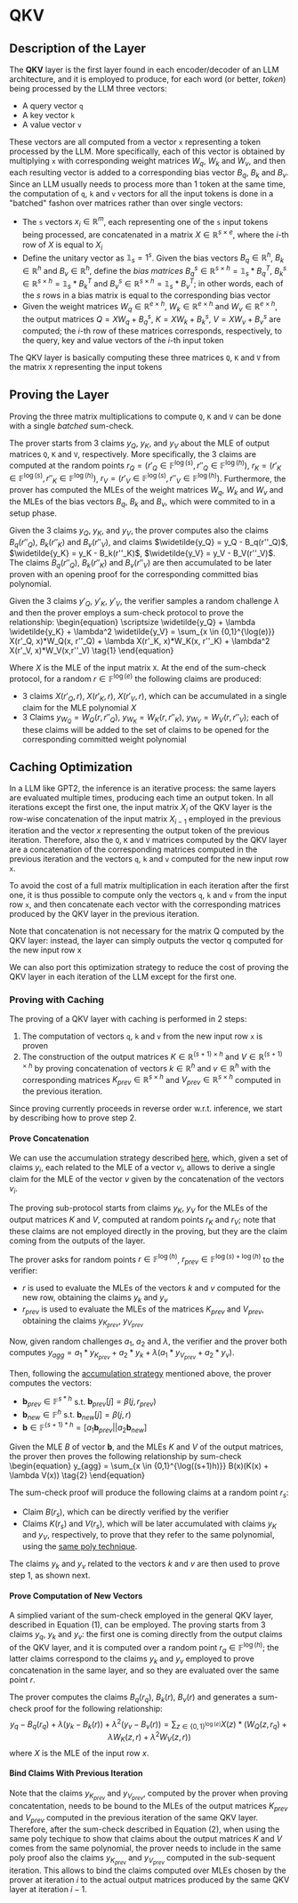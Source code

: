 # QKV

## Description of the Layer
The **QKV** layer is the first layer found in each encoder/decoder of an LLM architecture, and it is employed to produce, for each word (or better, *token*) being processed by the LLM three vectors:

- A query vector `q`
- A key vector `k`
- A value vector `v`

These vectors are all computed from a vector `x` representing a token processed by the LLM. More specifically, each of this vector is obtained by multiplying `x` with corresponding weight matrices  $W_q$, $W_k$ and $W_v$, and then each resulting vector is added to a corresponding bias vector $B_q$, $B_k$ and $B_v$. Since an LLM usually needs to process more than 1 token at the same time, the computation of `q`, `k` and `v` vectors for all the input tokens is done in a "batched" fashon over matrices rather than over single vectors:

- The `s` vectors $x_i \in \mathbb{R}^m$, each representing one of the `s` input tokens being processed, are concatenated in a matrix $X \in \mathbb{R}^{s \times e}$, where the $i$-th row of $X$ is equal to $X_i$
- Define the unitary vector as $\mathbb{1}_s = 1^s$. Given the bias vectors $B_q \in \mathbb{R}^h$, $B_k \in \mathbb{R}^h$ and $B_v \in \mathbb{R}^h$, define the *bias matrices* $B_q^s \in \mathbb{R}^{s \times h}= \mathbb{1}_s*B_q^T$, $B_k^s \in \mathbb{R}^{s \times h}= \mathbb{1}_s*B_k^T$ and $B_v^s \in \mathbb{R}^{s \times h}= \mathbb{1}_s*B_v^T$; in other words, each of the $s$ rows in a bias matrix is equal to the corresponding bias vector 
- Given the weight matrices $W_q \in \mathbb{R}^{e \times h}$, $W_k \in \mathbb{R}^{e \times h}$ and $W_v \in \mathbb{R}^{e \times h}$, the output matrices $Q = XW_q + B_q^s$, $K = XW_k + B_k^s$, $V = XW_v + B_v^s$ are computed; the $i$-th row of these matrices corresponds, respectively, to the query, key and value vectors of the $i$-th input token 

The QKV layer is basically computing these three matrices `Q`, `K` and `V` from the matrix `X` representing the input tokens

## Proving the Layer
Proving the three matrix multiplications to compute `Q`, `K` and `V` can be done with a single *batched* sum-check. 

The prover starts from 3 claims $y_Q$, $y_K,$ and $y_V$ about the MLE of output matrices `Q`, `K` and `V`, respectively. More specifically, the 3 claims are computed at the random points $r_Q = (r'_Q \in \mathbb{F}^{\log(s)}, r''_Q \in \mathbb{F}^{\log(h)})$, $r_K = (r'_K \in \mathbb{F}^{\log(s)}, r''_K \in \mathbb{F}^{\log(h)})$, $r_V = (r'_V \in \mathbb{F}^{\log(s)}, r''_V \in \mathbb{F}^{\log(h)})$. Furthermore, the prover has computed the MLEs of the weight matrices $W_q$, $W_k$ and $W_v$ and the MLEs of the bias vectors $B_q$, $B_k$ and $B_v$, which were commited to in a setup phase. 

Given the 3 claims $y_Q$, $y_K,$ and $y_V$, the prover computes also the claims $B_q(r''_Q)$, $B_k(r''_K)$ and $B_v(r''_V)$, and claims $\widetilde{y_Q} = y_Q - B_q(r''_Q)$, $\widetilde{y_K} = y_K - B_k(r''_K)$, $\widetilde{y_V} = y_V - B_V(r''_V)$. The claims $B_q(r''_Q)$, $B_k(r''_K)$ and $B_v(r''_V)$ are then accumulated to be later proven with an opening proof for the corresponding committed bias polynomial.

Given the 3 claims $y'_Q$, $y'_K$, $y'_V$, the verifier samples a random challenge $\lambda$ and then the prover employs a sum-check protocol to prove the relationship:
\begin{equation}
\scriptsize
\widetilde{y_Q} + \lambda \widetilde{y_K} + \lambda^2 \widetilde{y_V} = \sum_{x \in \{0,1\}^{\log(e)}} X(r'_Q, x)*W_Q(x, r''_Q) + \lambda X(r'_K, x)*W_K(x, r''_K) + \lambda^2 X(r'_V, x)*W_V(x,r''_V)
\tag{1}
\end{equation}

Where $X$ is the MLE of the input matrix `X`. At the end of the sum-check protocol, for a random $r \in \mathbb{F}^{\log(e)}$ the following claims are produced:

- 3 claims $X(r'_Q, r)$, $X(r'_K, r)$, $X(r'_V, r)$, which can be accumulated in a single claim for the MLE polynomial $X$
- 3 Claims $y_{W_Q} = W_Q(r, r''_Q)$, $y_{W_K} = W_K(r, r''_K)$, $y_{W_V} = W_V(r, r''_V)$; each of these claims will be added to the set of claims to be opened for the corresponding committed weight polynomial

## Caching Optimization
In a LLM like GPT2, the inference is an iterative process: the same layers are evaluated multiple times, producing each time an output token. In all iterations except the first one, the input matrix $X_i$ of the QKV layer is the row-wise concatenation of the input matrix $X_{i-1}$ employed in the previous iteration and the vector $x$ representing the output token of the previous iteration. Therefore, also the `Q`, `K` and `V` matrices computed by the QKV layer are a concatenation of the corresponding matrices computed in the previous iteration and the vectors `q`, `k` and `v` computed for the new input row `x`. 

To avoid the cost of a full matrix multiplication in each iteration after the first one, it is thus possible to compute only the vectors `q`, `k` and `v` from the input row `x`, and then concatenate each vector with the corresponding matrices produced by the QKV layer in the previous iteration. 

Note that concatenation is not necessary for the matrix Q computed by the QKV layer: instead, the layer can simply outputs the vector q computed for the new input row x 

We can also port this optimization strategy to reduce the cost of proving the QKV layer in each iteration of the LLM except for the first one.   

### Proving with Caching
The proving of a QKV layer with caching is performed in 2 steps:

1. The computation of vectors `q`, `k` and `v` from the new input row `x` is proven
2. The construction of the output matrices $K \in \mathbb{R}^{(s+1) \times h}$ and $V \in \mathbb{R}^{(s+1) \times h}$ by proving concatenation of vectors $k \in \mathbb{R}^h$ and $v \in \mathbb{R}^h$ with the corresponding matrices $K_{prev} \in \mathbb{R}^{s \times h}$ and $V_{prev} \in \mathbb{R}^{s \times h}$ computed in the previous iteration. 

Since proving currently proceeds in reverse order w.r.t. inference, we start by describing how to prove step 2.

#### Prove Concatenation
We can use the accumulation strategy described [here](https://github.com/Lagrange-Labs/deep-prove/blob/master/docs/src/commitments.md#accumulation-of-different-polynomials), which, given a set of claims $y_i$, each related to the MLE of a vector $v_i$, allows to derive a single claim for the MLE of the vector $v$ given by the concatenation of the vectors $v_i$.

The proving sub-protocol starts from claims $y_K$, $y_V$ for the MLEs of the output matrices $K$ and $V$, computed at random points $r_K$ and $r_V$; note that these claims are not employed directly in the proving, but they are the claim coming from the outputs of the layer.

The prover asks for random points $r \in \mathbb{F}^{\log(h)}$, $r_{prev} \in \mathbb{F}^{\log(s) + \log(h)}$ to the verifier: 

- $r$ is used to evaluate the MLEs of the vectors $k$ and $v$ computed for the new row, obtaining the claims $y_k$ and $y_v$
- $r_{prev}$ is used to evaluate the MLEs of the matrices $K_{prev}$ and $V_{prev}$, obtaining the claims $y_{K_{prev}}$, $y_{V_{prev}}$

Now, given random challenges $a_1$, $a_2$ and $\lambda$, the verifier and the prover both computes $y_{agg} = a_1*y_{K_{prev}} + a_2*y_k + \lambda (a_1*y_{V_{prev}} + a_2*y_v)$.

Then, following the [accumulation strategy](https://github.com/Lagrange-Labs/deep-prove/blob/master/docs/src/commitments.md#accumulation-of-different-polynomials) mentioned above, the prover computes the vectors:
  
- $\mathbf{b}_{prev} \in \mathbb{F}^{s * h}$ s.t. $\mathbf{b}_{prev}[j] = \beta(j, r_{prev})$
- $\mathbf{b}_{new} \in \mathbb{F}^{h}$ s.t. $\mathbf{b}_{new}[j] = \beta(j, r)$
- $\mathbf{b} \in \mathbb{F}^{(s+1)*h}= [a_1\mathbf{b}_{prev} || a_2\mathbf{b}_{new}]$

Given the MLE $B$ of vector $\mathbf{b}$, and the MLEs $K$ and $V$ of the output matrices, the prover then proves the following relationship by sum-check
\begin{equation}
y_{agg} = \sum_{x \in \{0,1\}^{\log((s+1)h)}} B(x)(K(x) + \lambda V(x))
\tag{2} 
\end{equation}

The sum-check proof will produce the following claims at a random point $r_s$:

- Claim $B(r_s)$, which can be directly verified by the verifier
- Claims $K(r_s)$ and $V(r_s)$, which will be later accumulated with claims $y_K$ and $y_V$, respectively, to prove that they refer to the same polynomial, using the [same poly technique](https://github.com/Lagrange-Labs/deep-prove/blob/master/docs/src/commitments.md#accumulation-for-same-polynomial). 

The claims $y_k$ and $y_v$ related to the vectors $k$ and $v$ are then used to prove step 1, as shown next.

#### Prove Computation of New Vectors
A simplied variant of the sum-check employed in the general QKV layer, described in Equation (1), can be employed. The proving starts from 3 claims $y_q$, $y_k$ and $y_v$: the first one is coming directly from the output claims of the QKV layer, and it is computed over a random point $r_q \in \mathbb{F}^{\log(h)}$; the latter claims correspond to the claims $y_k$ and $y_v$ employed to prove concatenation in the same layer, and so they are evaluated over the same point $r$. 

The prover computes the claims $B_q(r_q)$, $B_k(r)$, $B_v(r)$ and generates a sum-check proof for the following relationship:
$$ y_q - B_q(r_q) + \lambda (y_k - B_k(r))  + \lambda^2 (y_v - B_v(r)) = \sum_{z \in \{0,1\}^{\log(e)}} X(z)*(W_Q(z, r_q) + \lambda W_K(z, r) + \lambda^2 W_V(z,r))
$$
where $X$ is the MLE of the input row $x$.

#### Bind Claims With Previous Iteration

Note that the claims $y_{K_{prev}}$ and $y_{V_{prev}}$, computed by the prover when proving concatentation, needs to be bound to the MLEs of the output matrices $K_{prev}$ and $V_{prev}$ computed in the previous iteration of the same QKV layer. Therefore, after the sum-check described in Equation (2), when using the same poly techique to show that claims about the output matrices $K$ and $V$ comes from the same polynomial, the prover needs to include in the same poly proof also the claims $y_{K_{prev}}$ and $y_{V_{prev}}$ computed in the sub-sequent iteration. This allows to bind the claims computed over MLEs chosen by the prover at iteration $i$ to the actual output matrices produced by the same QKV layer at iteration $i-1$.